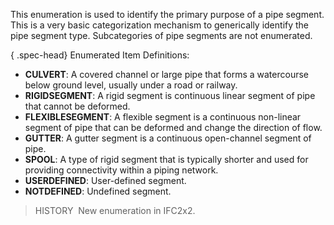 ﻿This enumeration is used to identify the primary purpose of a pipe segment. This is a very basic categorization mechanism to generically identify the pipe segment type. Subcategories of pipe segments are not enumerated.

{ .spec-head}
Enumerated Item Definitions:

* **CULVERT**: A covered channel or large pipe that forms a watercourse below ground level, usually under a road or railway.
* **RIGIDSEGMENT**: A rigid segment is continuous linear segment of pipe that cannot be deformed.
* **FLEXIBLESEGMENT**: A flexible segment is a continuous non-linear segment of pipe that can be deformed and change the direction of flow.
* **GUTTER**: A gutter segment is a continuous open-channel segment of pipe.
* **SPOOL**: A type of rigid segment that is typically shorter and used for providing connectivity within a piping network.
* **USERDEFINED**: User-defined segment.
* **NOTDEFINED**: Undefined segment.

> HISTORY&nbsp; New enumeration in IFC2x2.